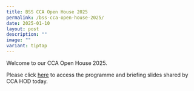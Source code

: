 ```yaml
---
title: BSS CCA Open House 2025
permalink: /bss-cca-open-house-2025/
date: 2025-01-10
layout: post
description: ""
image: ""
variant: tiptap
---
```

<p>Welcome to our CCA Open House 2025.</p>
<p>Please click <a href="/files/BSS_CCA_Open_House_2025_PARENT_BRIEFING__Abridged_.pdf" rel="noopener noreferrer nofollow" target="_blank">here</a> to
access the programme and briefing slides shared by CCA HOD today.</p>